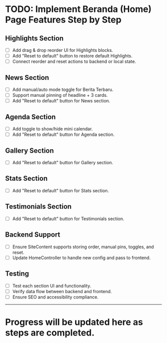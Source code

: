 # TODO: Implement Beranda (Home) Page Features Step by Step

## Highlights Section
- [ ] Add drag & drop reorder UI for Highlights blocks.
- [ ] Add "Reset to default" button to restore default Highlights.
- [ ] Connect reorder and reset actions to backend or local state.

## News Section
- [ ] Add manual/auto mode toggle for Berita Terbaru.
- [ ] Support manual pinning of headline + 3 cards.
- [ ] Add "Reset to default" button for News section.

## Agenda Section
- [ ] Add toggle to show/hide mini calendar.
- [ ] Add "Reset to default" button for Agenda section.

## Gallery Section
- [ ] Add "Reset to default" button for Gallery section.

## Stats Section
- [ ] Add "Reset to default" button for Stats section.

## Testimonials Section
- [ ] Add "Reset to default" button for Testimonials section.

## Backend Support
- [ ] Ensure SiteContent supports storing order, manual pins, toggles, and reset.
- [ ] Update HomeController to handle new config and pass to frontend.

## Testing
- [ ] Test each section UI and functionality.
- [ ] Verify data flow between backend and frontend.
- [ ] Ensure SEO and accessibility compliance.

---

# Progress will be updated here as steps are completed.
